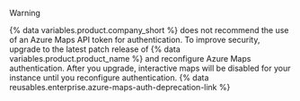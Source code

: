 > [!WARNING]
> {% data variables.product.company_short %} does not recommend the use of an Azure Maps API token for authentication. To improve security, upgrade to the latest patch release of {% data variables.product.product_name %} and reconfigure Azure Maps authentication. After you upgrade, interactive maps will be disabled for your instance until you reconfigure authentication. {% data reusables.enterprise.azure-maps-auth-deprecation-link %}
